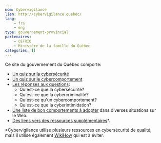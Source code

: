 ```yaml
---
nom: Cybervigilance
lien: http://cybervigilance.quebec/
lang: 
    - fra
    - eng
type: gouvernement-provincial
partenaires:
    - CEFRIO
    - Ministère de la famille du Québec
categories: []
---
```

Ce site du gouvernement du Québec comporte: 
* [Un quiz sur la cybersécurité](http://cybervigilance.quebec/cybersecurite.php)
* [Un quiz sur le cybercomportement](http://cybervigilance.quebec/cybercomportement.php)
* [Les réponses aux questions](http://cybervigilance.quebec/index.php): 
    * Qu'est-ce que la cybersécurité?
    * Qu'est-ce que la cybercriminalité?
    * Qu'est-ce qu'un cybercomportement?
    * Qu'est-ce que la cyberintimidation?
* [Une liste de bon comportements à adopter](http://cybervigilance.quebec/pourensavoirplus.php) dans diverses situations sur le Web.
* [Des liens vers des ressources supplémentaires](http://cybervigilance.quebec/pourensavoirplus.php)\*.

\*Cybervigilance utilise plusieurs ressources en cybersécurité de qualité, mais il utilise également [WikiHow](https://www.wikihow.com) qui est à éviter.